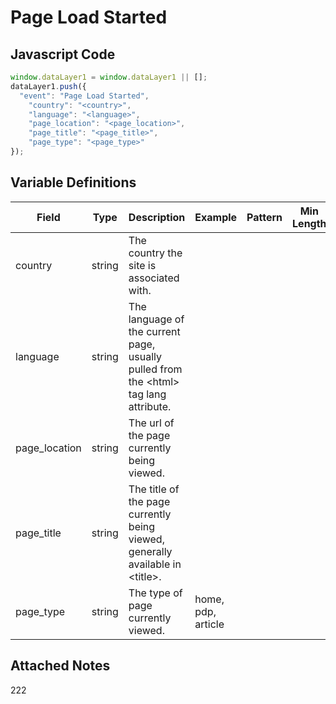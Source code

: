 # Page Load Started

### 

## Javascript Code
```js
window.dataLayer1 = window.dataLayer1 || [];
dataLayer1.push({
  "event": "Page Load Started",
    "country": "<country>",
    "language": "<language>",
    "page_location": "<page_location>",
    "page_title": "<page_title>",
    "page_type": "<page_type>"
});
```

## Variable Definitions

|Field|Type|Description|Example|Pattern|Min Length|Max Length|Minimum|Maximum|Multiple Of|
| --- | --- | --- | --- | --- | --- | --- | --- | --- | --- |
|country|string|The country the site is associated with.||||||||
|language|string|The language of the current page, usually pulled from the &lt;html&gt; tag lang attribute.||||||||
|page_location|string|The url of the page currently being viewed.||||||||
|page_title|string|The title of the page currently being viewed, generally available in &lt;title&gt;.||||||||
|page_type|string|The type of page currently viewed.|home, pdp, article|||||||

## Attached Notes

<p>222</p>